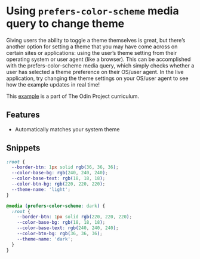 # Using `prefers-color-scheme` media query to change theme

Giving users the ability to toggle a theme themselves is great, but there’s another option for setting a theme that you may have come across on certain sites or applications: using the user’s theme setting from their operating system or user agent (like a browser). This can be accomplished with the prefers-color-scheme media query, which simply checks whether a user has selected a theme preference on their OS/user agent. In the live application, try changing the theme settings on your OS/user agent to see how the example updates in real time!

This [example](https://www.theodinproject.com/lessons/node-path-intermediate-html-and-css-custom-properties#creating-themes-with-custom-properties:~:text=our%20root%20element.-,Media%20queries,-Giving%20users%20the) is a part of The Odin Project curriculum.

## Features

- Automatically matches your system theme

## Snippets

```css
:root {
  --border-btn: 1px solid rgb(36, 36, 36);
  --color-base-bg: rgb(240, 240, 240);
  --color-base-text: rgb(18, 18, 18);
  --color-btn-bg: rgb(220, 220, 220);
  --theme-name: 'light';
}

@media (prefers-color-scheme: dark) {
  :root {
    --border-btn: 1px solid rgb(220, 220, 220);
    --color-base-bg: rgb(18, 18, 18);
    --color-base-text: rgb(240, 240, 240);
    --color-btn-bg: rgb(36, 36, 36);
    --theme-name: 'dark';
  }
}
```

